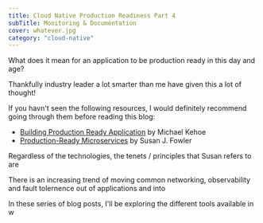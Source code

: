 ```yaml
---
title: Cloud Native Production Readiness Part 4
subTitle: Monitoring & Documentation
cover: whatever.jpg
category: "cloud-native"
---
```


What does it mean for an application to be production ready in this day and age?

Thankfully industry leader a lot smarter than me have given this a lot of thought!

If you havn't seen the following resources, I would definitely recommend going through them before reading this blog:

- [Building Production Ready Application](https://www.infoq.com/presentations/production-ready-applications/) by Michael Kehoe
- [Production-Ready Microservices](https://www.amazon.com.au/Production-Ready-Microservices-Standardized-Engineering-Organization/dp/1491965975/ref=asc_df_1491965975/?tag=googleshopdsk-22&linkCode=df0&hvadid=341791741598&hvpos=&hvnetw=g&hvrand=11583469740343046994&hvpone=&hvptwo=&hvqmt=&hvdev=c&hvdvcmdl=&hvlocint=&hvlocphy=9071462&hvtargid=pla-504426002607&psc=1) by Susan J. Fowler

Regardless of the technologies, the tenets / principles that Susan refers to are 

There is an increasing trend of moving common networking, observability and fault tolernence out of applications and into 

In these series of blog posts, I'll be exploring the different tools available in
w